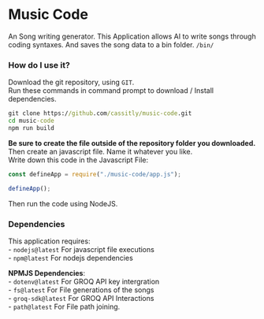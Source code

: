 # Music Code
An Song writing generator. This Application allows AI to write songs through coding syntaxes.
And saves the song data to a bin folder. ``/bin/``

### How do I use it?
Download the git repository, using ``GIT``.<br>
Run these commands in command prompt to download / Install dependencies.
```cmd
git clone https://github.com/cassitly/music-code.git
cd music-code
npm run build
```

**Be sure to create the file outside of the repository folder you downloaded.**<br>
Then create an javascript file. Name it whatever you like.<br>
Write down this code in the Javascript File:<br>

```javascript
const defineApp = require("./music-code/app.js");

defineApp();
```

Then run the code using NodeJS.

### Dependencies
This application requires:<br>
    - ``nodejs@latest`` For javascript file executions<br>
    - ``npm@latest`` For nodejs dependencies<br>

**NPMJS Dependencies**:<br>
    - ``dotenv@latest`` For GROQ API key intergration<br>
    - ``fs@latest`` For File generations of the songs<br>
    - ``groq-sdk@latest`` For GROQ API Interactions<br>
    - ``path@latest`` For File path joining.<br>